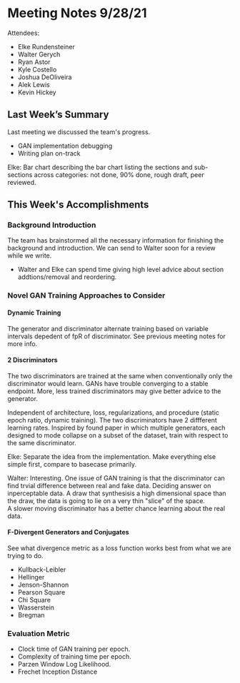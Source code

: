 # Meeting Notes 9/28/21  
  

Attendees:  
- Elke Rundensteiner
- Walter Gerych  
-  Ryan Astor  
-  Kyle Costello  
- Joshua DeOliveira  
- Alek Lewis  
- Kevin Hickey 
  

## Last Week’s Summary  
  

Last meeting we discussed the team's progress. 
- GAN implementation debugging
- Writing plan on-track

Elke: Bar chart describing the bar chart listing the sections and sub-sections across categories: not done, 90% done, rough draft, peer reviewed.

## This Week's Accomplishments  

### Background Introduction 

The team has brainstormed all the necessary information for finishing the background and introduction. We can send to Walter soon for a review while we write. 

- Walter and Elke can spend time giving high level advice about section addtions/removal and reordering.

### Novel GAN Training Approaches to Consider
#### Dynamic Training
The generator and discriminator alternate training based on variable intervals depedent of fpR of discriminator. See previous meeting notes for more info.

#### 2 Discriminators
The two discriminators are trained at the same when conventionally only the discriminator would learn. 
GANs have trouble converging to a stable endpoint. More, less trained discriminators may give better advice to the generator.   

Independent of architecture, loss, regularizations, and procedure (static epoch ratio, dynamic training). The two discriminators have 2 diffferent learning rates. Inspired by found paper in which multiple generators, each designed to mode collapse on a subset of the dataset, train with respect to the same discriminator. 

Elke: Separate the idea from the implementation. Make everything else simple first, compare to basecase primarily. 

Walter: Interesting. One issue of GAN training is that the discriminator can find trvial difference between real and fake data. Deciding answer on inperceptable data. A draw that synthesisis a high dimensional space than the draw, the data is going to lie on a very thin "slice" of the space.    
A slower moving discriminator has a better chance learning about the real data. 

#### F-Divergent Generators and Conjugates
See what divergence metric as a loss function works best from what we are trying to do. 
- Kullback-Leibler
- Hellinger
- Jenson-Shannon
- Pearson Square
- Chi Square
- Wasserstein
- Bregman

### Evaluation Metric
- Clock time of GAN training per epoch.
- Complexity of training time per epoch.
- Parzen Window Log Likelihood. 
- Frechet Inception Distance
